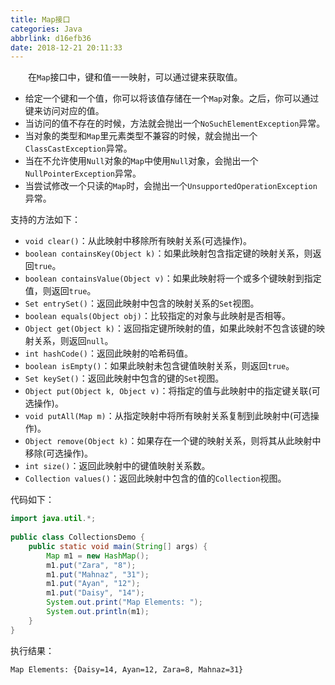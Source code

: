 ```yaml
---
title: Map接口
categories: Java
abbrlink: d16efb36
date: 2018-12-21 20:11:33
---
```

&emsp;&emsp;在`Map`接口中，键和值一一映射，可以通过键来获取值。<!--more-->

- 给定一个键和一个值，你可以将该值存储在一个`Map`对象。之后，你可以通过键来访问对应的值。
- 当访问的值不存在的时候，方法就会抛出一个`NoSuchElementException`异常。
- 当对象的类型和`Map`里元素类型不兼容的时候，就会抛出一个`ClassCastException`异常。
- 当在不允许使用`Null`对象的`Map`中使用`Null`对象，会抛出一个`NullPointerException`异常。
- 当尝试修改一个只读的`Map`时，会抛出一个`UnsupportedOperationException`异常。

支持的方法如下：

- `void clear()`：从此映射中移除所有映射关系(可选操作)。
- `boolean containsKey(Object k)`：如果此映射包含指定键的映射关系，则返回`true`。
- `boolean containsValue(Object v)`：如果此映射将一个或多个键映射到指定值，则返回`true`。
- `Set entrySet()`：返回此映射中包含的映射关系的`Set`视图。
- `boolean equals(Object obj)`：比较指定的对象与此映射是否相等。
- `Object get(Object k)`：返回指定键所映射的值，如果此映射不包含该键的映射关系，则返回`null`。
- `int hashCode()`：返回此映射的哈希码值。
- `boolean isEmpty()`：如果此映射未包含键值映射关系，则返回`true`。
- `Set keySet()`：返回此映射中包含的键的`Set`视图。
- `Object put(Object k, Object v)`：将指定的值与此映射中的指定键关联(可选操作)。
- `void putAll(Map m)`：从指定映射中将所有映射关系复制到此映射中(可选操作)。
- `Object remove(Object k)`：如果存在一个键的映射关系，则将其从此映射中移除(可选操作)。
- `int size()`：返回此映射中的键值映射关系数。
- `Collection values()`：返回此映射中包含的值的`Collection`视图。

代码如下：

``` java
import java.util.*;
​
public class CollectionsDemo {
    public static void main(String[] args) {
        Map m1 = new HashMap();
        m1.put("Zara", "8");
        m1.put("Mahnaz", "31");
        m1.put("Ayan", "12");
        m1.put("Daisy", "14");
        System.out.print("Map Elements: ");
        System.out.println(m1);
    }
}
```

执行结果：

``` bash
Map Elements: {Daisy=14, Ayan=12, Zara=8, Mahnaz=31}
```